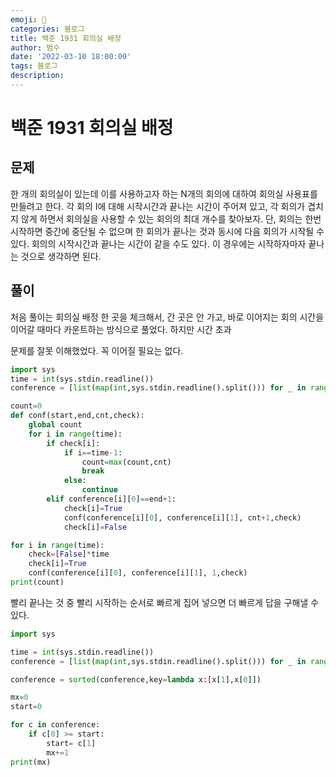 ```yaml
---
emoji: 🏃
categories: 블로그
title: 백준 1931 회의실 배정
author: 범수
date: '2022-03-10 18:00:00'
tags: 블로그
description:
---
```

<!-- 
튜토리얼, 하우 투 가이드, 설명 ,레퍼런스 
https://documentation.divio.com/tutorials/
-->
# 백준 1931 회의실 배정

## 문제

한 개의 회의실이 있는데 이를 사용하고자 하는 N개의 회의에 대하여 회의실 사용표를 만들려고 한다. 각 회의 I에 대해 시작시간과 끝나는 시간이 주어져 있고, 각 회의가 겹치지 않게 하면서 회의실을 사용할 수 있는 회의의 최대 개수를 찾아보자. 단, 회의는 한번 시작하면 중간에 중단될 수 없으며 한 회의가 끝나는 것과 동시에 다음 회의가 시작될 수 있다. 회의의 시작시간과 끝나는 시간이 같을 수도 있다. 이 경우에는 시작하자마자 끝나는 것으로 생각하면 된다.

## 풀이

처음 풀이는 회의실 배정 한 곳을 체크해서, 간 곳은 안 가고, 바로 이어지는 회의 시간을 이어갈 때마다 카운트하는 방식으로 풀었다.
하지만 시간 초과

문제를 잘못 이해했었다. 꼭 이어질 필요는 없다.

```python
import sys
time = int(sys.stdin.readline())
conference = [list(map(int,sys.stdin.readline().split())) for _ in range(time)]

count=0
def conf(start,end,cnt,check):
    global count
    for i in range(time):
        if check[i]:
            if i==time-1:
                count=max(count,cnt)
                break
            else:
                continue
        elif conference[i][0]==end+1:
            check[i]=True
            conf(conference[i][0], conference[i][1], cnt+1,check)
            check[i]=False

for i in range(time):
    check=[False]*time
    check[i]=True
    conf(conference[i][0], conference[i][1], 1,check)
print(count)
```

빨리 끝나는 것 중 빨리 시작하는 순서로 빠르게 집어 넣으면 더 빠르게 답을 구해낼 수 있다.

```python
import sys

time = int(sys.stdin.readline())
conference = [list(map(int,sys.stdin.readline().split())) for _ in range(time)]

conference = sorted(conference,key=lambda x:[x[1],x[0]])

mx=0
start=0

for c in conference:
    if c[0] >= start:
        start= c[1]
        mx+=1
print(mx)
```